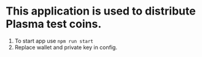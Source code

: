 # This application is used to distribute Plasma test coins. 

1. To start app use `npm run start`
2. Replace wallet and private key in config.
